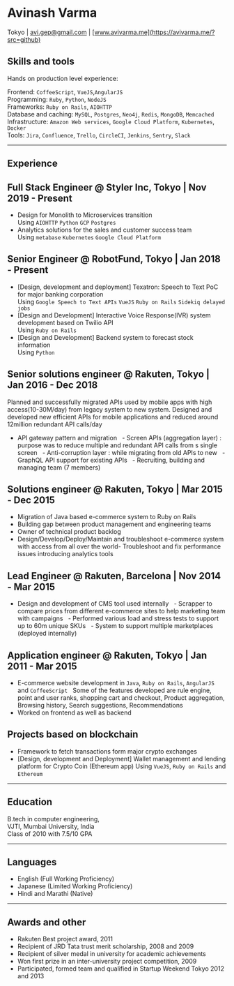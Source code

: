 # Avinash Varma 
Tokyo | avi.gep@gmail.com | [www.avivarma.me](https://avivarma.me/?src=github)


## Skills and tools

Hands on production level experience: <br>
  
Frontend: `CoffeeScript`, `VueJS`,`AngularJS`<br>
Programming: `Ruby`, `Python`, `NodeJS`<br>
Frameworks: `Ruby on Rails`, `AIOHTTP`<br>
Database and caching: `MySQL`, `Postgres`, `Neo4j`, `Redis`, `MongoDB`, `Memcached`<br>
Infrastructure: `Amazon Web services`, `Google Cloud Platform`, `Kubernetes`, `Docker`<br>
Tools: `Jira`, `Confluence`, `Trello`, `CircleCI`, `Jenkins`, `Sentry`, `Slack`
<hr>

## Experience

## Full Stack Engineer @ Styler Inc, Tokyo | Nov 2019 - Present
- Design for Monolith to Microservices transition
  <br>Using `AIOHTTP` `Python` `GCP` `Postgres`
- Analytics solutions for the sales and customer success team
  <br>Using `metabase` `Kubernetes` `Google Cloud Platform`

## Senior Engineer @ RobotFund, Tokyo | Jan 2018 - Present
- [Design, development and deployment] Texatron: Speech to Text PoC for major banking corporation 
  <br>Using `Google Speech to Text APIs` `VueJS` `Ruby on Rails` `Sidekiq delayed jobs`
- [Design and Development] Interactive Voice Response(IVR) system development based on Twilio API
  <br>Using `Ruby on Rails`
- [Design and Development] Backend system to forecast stock information
  <br>Using `Python`

## Senior solutions engineer @ Rakuten, Tokyo | Jan 2016 - Dec 2018

Planned and successfully migrated APIs used by mobile apps with high access(10-30M/day) from legacy system to new system.
Designed and developed new efficient APIs for mobile applications and reduced around 12million redundant API calls/day

- API gateway pattern and migration
  - Screen APIs (aggregation layer) : purpose was to reduce multiple and redundant API calls from s single screen
  - Anti-corruption layer : while migrating from old APIs to new
  - GraphQL API support for existing APIs
  - Recruiting, building and managing team (7 members)

## Solutions engineer @ Rakuten, Tokyo | Mar 2015 - Dec 2015
- Migration of Java based e-commerce system to Ruby on Rails
- Building gap between product management and engineering teams
- Owner of technical product backlog
- Design/Develop/Deploy/Maintain and troubleshoot e-commerce system with access from all over the world- Troubleshoot and fix performance issues introducing analytics tools

## Lead Engineer @ Rakuten, Barcelona | Nov 2014 - Mar 2015
- Design and development of CMS tool used internally
  - Scrapper to compare prices from different e-commerce sites to help marketing team with campaigns
  - Performed various load and stress tests to support up to 60m unique SKUs
  - System to support multiple marketplaces (deployed internally)

## Application engineer @ Rakuten, Tokyo | Jan 2011 - Mar 2015
- E-commerce website development in `Java`, `Ruby on Rails`, `AngularJS` and `CoffeeScript`
  Some of the features developed are rule engine, point and user ranks, shopping cart and checkout, Product aggregation, Browsing history, Search suggestions, Recommendations
- Worked on frontend as well as backend  

## Projects based on blockchain
- Framework to fetch transactions form major crypto exchanges
- [Design, development and Deployment] Wallet management and lending platform for Crypto Coin (Ethereum app)
  Using `VueJS`, `Ruby on Rails` and `Ethereum`

<hr>

## Education
B.tech in computer engineering, <br>VJTI, Mumbai University, India 
<br>Class of 2010 with 7.5/10 GPA

<hr>

## Languages
- English (Full Working Proficiency)
- Japanese (Limited Working Proficiency)
- Hindi and Marathi (Native)

<hr>

## Awards and other
- Rakuten Best project award, 2011
- Recipient of JRD Tata trust merit scholarship, 2008 and 2009 
- Recipient of silver medal in university for academic achievements
- Won first prize in an inter-university project competition, 2009
- Participated, formed team and qualified in Startup Weekend Tokyo 2012 and 2013
